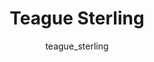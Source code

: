 ---
# this is autogenerated: do not edit
title: Teague Sterling
author: teague_sterling
layout: author-bio
excerpt: Principal Research Informatics Engineer, BioMarin Pharmaceutical
type: alumn
header:
  teaser: /assets/images/people/bio-sterling.jpg
papers: 
    - title: Predicted Biological Activity of Purchasable Chemical Space
      excerpt: __J Chem Inf Model__. 2018 Jan 22. Irwin JJ, Gaskins G, Sterling T, Mysinger MM, Keiser MJ.
      link: "/publications/"

---